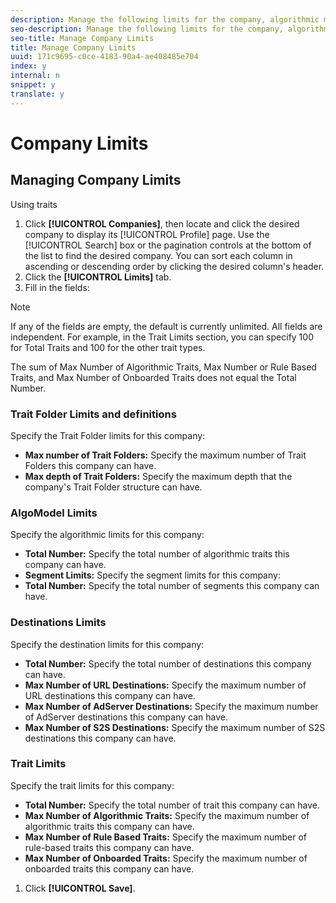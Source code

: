 ```yaml
---
description: Manage the following limits for the company, algorithmic models, segments, destinations, and traits.
seo-description: Manage the following limits for the company, algorithmic models, segments, destinations, and traits.
seo-title: Manage Company Limits
title: Manage Company Limits
uuid: 171c9695-c0ce-4183-90a4-ae408485e704
index: y
internal: n
snippet: y
translate: y
---
```


# Company Limits

## Managing Company Limits

Using traits

1. Click **[!UICONTROL Companies]**, then locate and click the desired company to display its [!UICONTROL Profile] page.
  Use the [!UICONTROL Search] box or the pagination controls at the bottom of the list to find the desired company. You can sort each column in ascending or descending order by clicking the desired column's header. 
1. Click the **[!UICONTROL Limits]** tab.
1. Fill in the fields:

  >[!NOTE]
  >
  >If any of the fields are empty, the default is currently unlimited. All fields are independent. For example, in the Trait Limits section, you can specify 100 for Total Traits and 100 for the other trait types. 
  >
  >The sum of Max Number of Algorithmic Traits, Max Number or Rule Based Traits, and Max Number of Onboarded Traits does not equal the Total Number.

### Trait Folder Limits and definitions

Specify the Trait Folder limits for this company: 

* **Max number of Trait Folders:** Specify the maximum number of Trait Folders this company can have. 
* **Max depth of Trait Folders:** Specify the maximum depth that the company's Trait Folder structure can have. 

### AlgoModel Limits

Specify the algorithmic limits for this company: 

* **Total Number:** Specify the total number of algorithmic traits this company can have. 
* **Segment Limits:** Specify the segment limits for this company: 
* **Total Number:** Specify the total number of segments this company can have. 

### Destinations Limits

Specify the destination limits for this company: 

* **Total Number:** Specify the total number of destinations this company can have. 
* **Max Number of URL Destinations:** Specify the maximum number of URL destinations this company can have. 
* **Max Number of AdServer Destinations:** Specify the maximum number of AdServer destinations this company can have. 
* **Max Number of S2S Destinations:** Specify the maximum number of S2S destinations this company can have. 

### Trait Limits

Specify the trait limits for this company: 

* **Total Number:** Specify the total number of trait this company can have. 
* **Max Number of Algorithmic Traits:** Specify the maximum number of algorithmic traits this company can have. 
* **Max Number of Rule Based Traits:** Specify the maximum number of rule-based traits this company can have. 
* **Max Number of Onboarded Traits:** Specify the maximum number of onboarded traits this company can have. 


1. Click **[!UICONTROL Save]**.
